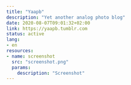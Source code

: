 ```yaml
---
title: "Yaapb"
description: "Yet another analog photo blog"
date: 2020-08-07T09:01:32+02:00
link: https://yaapb.tumblr.com
status: active
lang:
- en
resources:
- name: screenshot
  src: "screenshot.png"
  params:
    description: "Screenshot"
---
```


